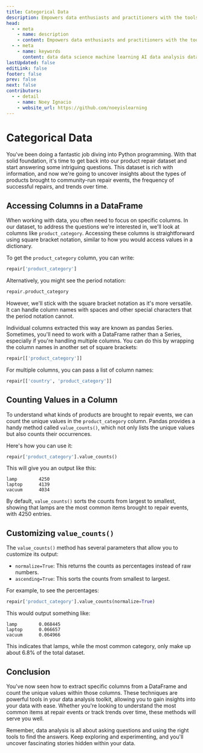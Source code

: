 ```yaml
---
title: Categorical Data
description: Empowers data enthusiasts and practitioners with the tools and knowledge to unlock the potential of data.
head:
  - - meta
    - name: description
    - content: Empowers data enthusiasts and practitioners with the tools and knowledge to unlock the potential of data.
  - - meta
    - name: keywords
      content: data data science machine learning AI data analysis data-driven data enthusiasts data practitioners
lastUpdated: false
editLink: false
footer: false
prev: false
next: false
contributors:
  - - detail
    - name: Noey Ignacio
    - website_url: https://github.com/noeyislearning
---
```


# Categorical Data

You've been doing a fantastic job diving into Python programming. With that solid foundation, it's time to get back into our product repair dataset and start answering some intriguing questions. This dataset is rich with information, and now we're going to uncover insights about the types of products brought to community-run repair events, the frequency of successful repairs, and trends over time.

## Accessing Columns in a DataFrame

When working with data, you often need to focus on specific columns. In our dataset, to address the questions we're interested in, we'll look at columns like `product_category`. Accessing these columns is straightforward using square bracket notation, similar to how you would access values in a dictionary.

To get the `product_category` column, you can write:

```python
repair['product_category']
```

Alternatively, you might see the period notation:

```python
repair.product_category
```

However, we'll stick with the square bracket notation as it's more versatile. It can handle column names with spaces and other special characters that the period notation cannot.

Individual columns extracted this way are known as pandas Series. Sometimes, you'll need to work with a DataFrame rather than a Series, especially if you're handling multiple columns. You can do this by wrapping the column names in another set of square brackets:

```python
repair[['product_category']]
```

For multiple columns, you can pass a list of column names:

```python
repair[['country', 'product_category']]
```

## Counting Values in a Column

To understand what kinds of products are brought to repair events, we can count the unique values in the `product_category` column. Pandas provides a handy method called `value_counts()`, which not only lists the unique values but also counts their occurrences.

Here's how you can use it:

```python
repair['product_category'].value_counts()
```

This will give you an output like this:

```plaintext
lamp        4250
laptop      4139
vacuum      4034
```

By default, `value_counts()` sorts the counts from largest to smallest, showing that lamps are the most common items brought to repair events, with 4250 entries.

## Customizing `value_counts()`

The `value_counts()` method has several parameters that allow you to customize its output:

- `normalize=True`: This returns the counts as percentages instead of raw numbers.
- `ascending=True`: This sorts the counts from smallest to largest.

For example, to see the percentages:

```python
repair['product_category'].value_counts(normalize=True)
```

This would output something like:

```plaintext
lamp        0.068445
laptop      0.066657
vacuum      0.064966
```

This indicates that lamps, while the most common category, only make up about 6.8% of the total dataset.

## Conclusion

You've now seen how to extract specific columns from a DataFrame and count the unique values within those columns. These techniques are powerful tools in your data analysis toolkit, allowing you to gain insights into your data with ease. Whether you're looking to understand the most common items at repair events or track trends over time, these methods will serve you well.

Remember, data analysis is all about asking questions and using the right tools to find the answers. Keep exploring and experimenting, and you'll uncover fascinating stories hidden within your data.
